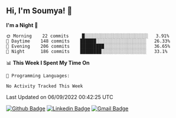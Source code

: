 ## Hi, I'm Soumya! 👋

<!--START_SECTION:waka-->
**I'm a Night 🦉** 

```text
🌞 Morning    22 commits     █░░░░░░░░░░░░░░░░░░░░░░░░   3.91% 
🌆 Daytime    148 commits    ██████░░░░░░░░░░░░░░░░░░░   26.33% 
🌃 Evening    206 commits    █████████░░░░░░░░░░░░░░░░   36.65% 
🌙 Night      186 commits    ████████░░░░░░░░░░░░░░░░░   33.1%

```


📊 **This Week I Spent My Time On** 

```text
💬 Programming Languages: 

No Activity Tracked This Week
```


 Last Updated on 06/09/2022 00:42:25 UTC
<!--END_SECTION:waka-->

[![Github Badge](https://img.shields.io/badge/-rubyruins-grey?style=for-the-badge&logo=github&logoColor=white&link=https://github.com/rubyruins/)](https://www.github.com/rubyruins/) 
[![Linkedin Badge](https://img.shields.io/badge/-Soumya%20Parekh-0072b1?style=for-the-badge&logo=Linkedin&logoColor=white&link=https://www.linkedin.com/in/Soumya-Parekh/)](https://www.linkedin.com/in/Soumya-Parekh/) 
[![Gmail Badge](https://img.shields.io/badge/-soumyaparekh.me@gmail.com-c14438?style=for-the-badge&logo=Gmail&logoColor=white&link=mailto:soumyaparekh.me@gmail.com)](mailto:soumyaparekh.me@gmail.com) 
